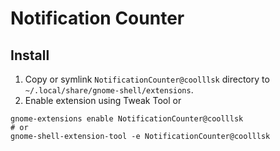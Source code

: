 # Notification Counter

## Install

1. Copy or symlink `NotificationCounter@coolllsk` directory to `~/.local/share/gnome-shell/extensions`.
2. Enable extension using Tweak Tool or
```
gnome-extensions enable NotificationCounter@coolllsk
# or
gnome-shell-extension-tool -e NotificationCounter@coolllsk
```
